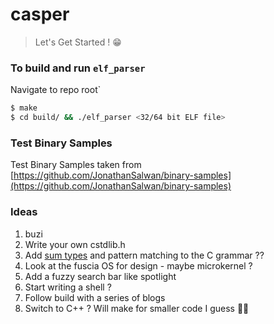 # casper

> Let's Get Started ! 😁

### To build and run `elf_parser`
Navigate to repo root`
```bash
$ make
$ cd build/ && ./elf_parser <32/64 bit ELF file>
```

### Test Binary Samples 
Test Binary Samples taken from [https://github.com/JonathanSalwan/binary-samples](https://github.com/JonathanSalwan/binary-samples)


### Ideas
1. buzi
2. Write your own cstdlib.h 
3. Add [sum types](https://chadaustin.me/2015/07/sum-types/) and pattern matching to the C grammar ?? 
4. Look at the fuscia OS for design - maybe microkernel ?
5. Add a fuzzy search bar like spotlight 
6. Start writing a shell ?
7. Follow build with a series of blogs
8. Switch to C++ ? Will make for smaller code I guess 🤷‍♂️
